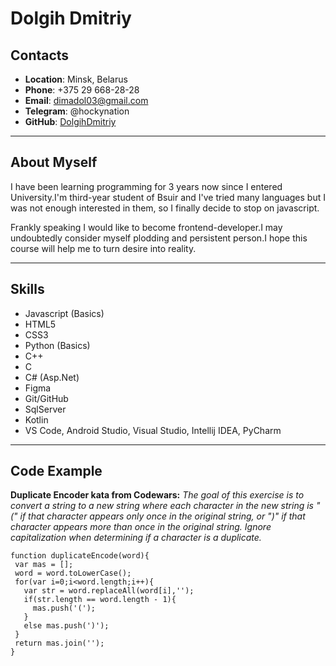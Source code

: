 # **Dolgih Dmitriy**

## **Contacts**
 * **Location**: Minsk, Belarus
 * **Phone**: +375 29 668-28-28
 * **Email**: dimadol03@gmail.com
 * **Telegram**: @hockynation
 * **GitHub**: [DolgihDmitriy](https://github.com/DolgihDmitriy)

 ---

## __About Myself__
I have been learning programming for 3 years now since I entered University.I'm third-year student of Bsuir and I've tried many languages but I was not enough interested in them, so I finally decide to stop on javascript.

Frankly speaking I would like to become frontend-developer.I may undoubtedly consider myself plodding and persistent person.I hope this course will help me to turn desire into reality.

---

## **Skills**
 * Javascript (Basics)
 * HTML5
 * CSS3
 * Python (Basics)
 * C++
 * C
 * C# (Asp.Net)
 * Figma
 * Git/GitHub
 * SqlServer
 * Kotlin 
 * VS Code, Android Studio, Visual Studio, Intellij IDEA, PyCharm

 ---

 ## __Code Example__
 **Duplicate Encoder kata from Codewars:** *The goal of this exercise is to convert a string to a new string where each character in the new string is "(" if that character appears only once in the original string, or ")" if that character appears more than once in the original string. Ignore capitalization when determining if a character is a duplicate.*

 ```
 function duplicateEncode(word){
  var mas = [];
  word = word.toLowerCase();
  for(var i=0;i<word.length;i++){
    var str = word.replaceAll(word[i],'');
    if(str.length == word.length - 1){
      mas.push('(');
    }
    else mas.push(')');
  }
  return mas.join('');
}
 ```
